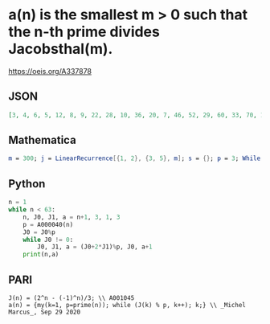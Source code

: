 # a\(n\) is the smallest m \> 0 such that the n\-th prime divides Jacobsthal\(m\)\.
https://oeis.org/A337878
## JSON
```JSON
[3, 4, 6, 5, 12, 8, 9, 22, 28, 10, 36, 20, 7, 46, 52, 29, 60, 33, 70, 18, 78, 41, 22, 48, 100, 102, 53, 36, 28, 14, 65, 68, 69, 148, 30, 52, 81, 166, 172, 89, 180, 190, 96, 196, 198, 105, 74, 113, 76, 58, 238, 24, 25, 16, 262, 268, 270, 92, 35, 47, 292, 51]
```
## Mathematica
```Mathematica
m = 300; j = LinearRecurrence[{1, 2}, {3, 5}, m]; s = {}; p = 3; While[(ind = Select[Range[m], Divisible[j[[#]], p] &, 1]) != {}, AppendTo[s, ind[[1]] + 2]; p = NextPrime[p]]; s (* _Amiram Eldar_, Sep 28 2020 *)
```
## Python
```Python
n = 1
while n < 63:
    n, J0, J1, a = n+1, 3, 1, 3
    p = A000040(n)
    J0 = J0%p
    while J0 != 0:
        J0, J1, a = (J0+2*J1)%p, J0, a+1
    print(n,a)
```
## PARI
```PARI
J(n) = (2^n - (-1)^n)/3; \\ A001045
a(n) = {my(k=1, p=prime(n)); while (J(k) % p, k++); k;} \\ _Michel Marcus_, Sep 29 2020
```
